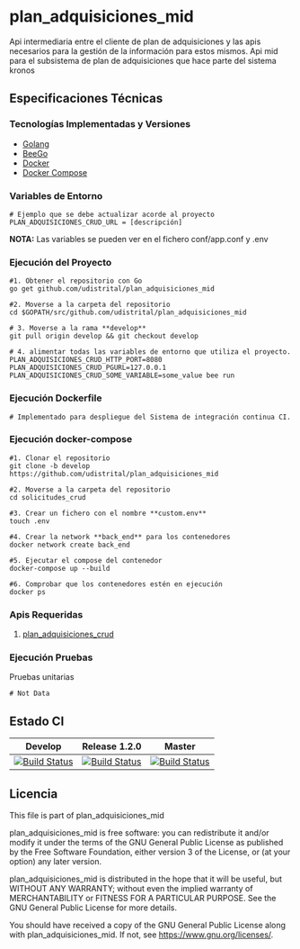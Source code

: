 # plan_adquisiciones_mid

Api intermediaria entre el cliente de plan de adquisiciones y las apis necesarios para la gestión de la información para estos mismos.
Api mid para el subsistema de plan de adquisiciones que hace parte del sistema kronos

## Especificaciones Técnicas

### Tecnologías Implementadas y Versiones

- [Golang](https://github.com/udistrital/introduccion_oas/blob/master/instalacion_de_herramientas/golang.md)
- [BeeGo](https://github.com/udistrital/introduccion_oas/blob/master/instalacion_de_herramientas/beego.md)
- [Docker](https://docs.docker.com/engine/install/ubuntu/)
- [Docker Compose](https://docs.docker.com/compose/)

### Variables de Entorno

```shell
# Ejemplo que se debe actualizar acorde al proyecto
PLAN_ADQUISICIONES_CRUD_URL = [descripción]
```

**NOTA:** Las variables se pueden ver en el fichero conf/app.conf y .env

### Ejecución del Proyecto

```shell
#1. Obtener el repositorio con Go
go get github.com/udistrital/plan_adquisiciones_mid

#2. Moverse a la carpeta del repositorio
cd $GOPATH/src/github.com/udistrital/plan_adquisiciones_mid

# 3. Moverse a la rama **develop**
git pull origin develop && git checkout develop

# 4. alimentar todas las variables de entorno que utiliza el proyecto.
PLAN_ADQUISICIONES_CRUD_HTTP_PORT=8080 PLAN_ADQUISICIONES_CRUD_PGURL=127.0.0.1 PLAN_ADQUISICIONES_CRUD_SOME_VARIABLE=some_value bee run
```

### Ejecución Dockerfile

```shell
# Implementado para despliegue del Sistema de integración continua CI.
```

### Ejecución docker-compose

```shell
#1. Clonar el repositorio
git clone -b develop https://github.com/udistrital/plan_adquisiciones_mid

#2. Moverse a la carpeta del repositorio
cd solicitudes_crud

#3. Crear un fichero con el nombre **custom.env**
touch .env

#4. Crear la network **back_end** para los contenedores
docker network create back_end

#5. Ejecutar el compose del contenedor
docker-compose up --build

#6. Comprobar que los contenedores estén en ejecución
docker ps
```

### Apis Requeridas

1. [plan_adquisiciones_crud](https://github.com/udistrital/plan_adquisiciones_crud)

### Ejecución Pruebas

Pruebas unitarias

```shell
# Not Data
```

## Estado CI

| Develop | Release 1.2.0 | Master |
| -- | -- | -- |
| [![Build Status](https://hubci.portaloas.udistrital.edu.co/api/badges/udistrital/plan_adquisiciones_mid/status.svg?ref=refs/heads/develop)](https://hubci.portaloas.udistrital.edu.co/udistrital/plan_adquisiciones_mid) | [![Build Status](https://hubci.portaloas.udistrital.edu.co/api/badges/udistrital/plan_adquisiciones_mid/status.svg?ref=refs/heads/release/1.2.0)](https://hubci.portaloas.udistrital.edu.co/udistrital/plan_adquisiciones_mid) | [![Build Status](https://hubci.portaloas.udistrital.edu.co/api/badges/udistrital/plan_adquisiciones_mid/status.svg?ref=refs/heads/master)](https://hubci.portaloas.udistrital.edu.co/udistrital/plan_adquisiciones_mid) |

## Licencia

This file is part of plan_adquisiciones_mid

plan_adquisiciones_mid is free software: you can redistribute it and/or modify it under the terms of the GNU General Public License as published by the Free Software Foundation, either version 3 of the License, or (at your option) any later version.

plan_adquisiciones_mid is distributed in the hope that it will be useful, but WITHOUT ANY WARRANTY; without even the implied warranty of MERCHANTABILITY or FITNESS FOR A PARTICULAR PURPOSE. See the GNU General Public License for more details.

You should have received a copy of the GNU General Public License along with plan_adquisiciones_mid. If not, see https://www.gnu.org/licenses/.
